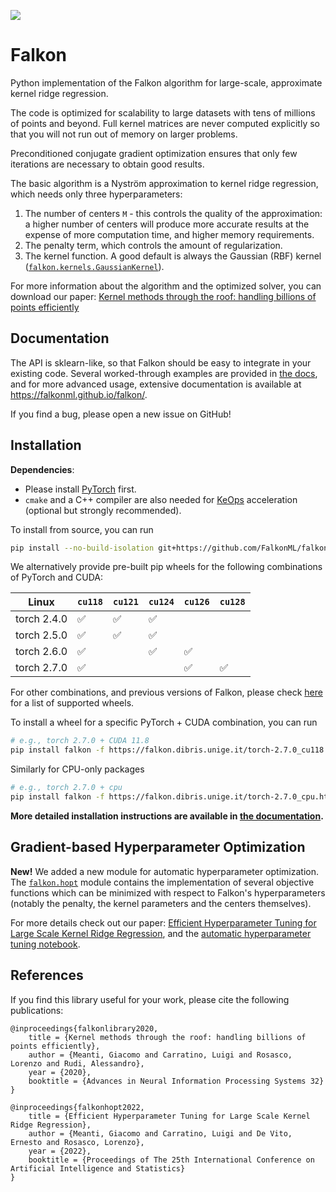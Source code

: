 [![](https://codecov.io/gh/FalkonML/falkon/branch/master/graphs/badge.svg?branch=master)](https://codecov.io/gh/FalkonML/falkon/)

# Falkon

Python implementation of the Falkon algorithm for large-scale, approximate kernel ridge regression.

The code is optimized for scalability to large datasets with tens of millions of points and beyond.
Full kernel matrices are never computed explicitly so that you will not run out of memory on larger problems.

Preconditioned conjugate gradient optimization ensures that only few iterations are necessary to obtain good results.

The basic algorithm is a Nyström approximation to kernel ridge regression, which needs only three hyperparameters:
 1. The number of centers `M` - this controls the quality of the approximation: a higher number of centers will
    produce more accurate results at the expense of more computation time, and higher memory requirements.
 2. The penalty term, which controls the amount of regularization.
 3. The kernel function. A good default is always the Gaussian (RBF) kernel
    ([`falkon.kernels.GaussianKernel`](https://falkonml.github.io/falkon/api_reference/kernels.html#gaussian-kernel)).

For more information about the algorithm and the optimized solver, you can download our paper:
[Kernel methods through the roof: handling billions of points efficiently](https://arxiv.org/abs/2006.10350)

## Documentation

The API is sklearn-like, so that Falkon should be easy to integrate in your existing code.
Several worked-through examples are provided in [the docs](https://falkonml.github.io/falkon/examples/examples.html),
and for more advanced usage, extensive documentation is available at https://falkonml.github.io/falkon/.

If you find a bug, please open a new issue on GitHub!


## Installation

**Dependencies**:
 - Please install [PyTorch](https://pytorch.org/get-started/locally/) first.
 - `cmake` and a C++ compiler are also needed for [KeOps](https://www.kernel-operations.io/keops/python/installation.html) acceleration (optional but strongly recommended).

To install from source, you can run

```bash
pip install --no-build-isolation git+https://github.com/FalkonML/falkon.git
```

We alternatively provide pre-built pip wheels for the following combinations of PyTorch and CUDA:

| Linux        | `cu118` | `cu121` | `cu124` | `cu126` | `cu128` |
|--------------|---------|---------|---------|---------|---------|
| torch 2.4.0  | ✅      | ✅      | ✅      |         |         |
| torch 2.5.0  | ✅      | ✅      | ✅      |         |         |
| torch 2.6.0  | ✅      |         | ✅      | ✅      |         |
| torch 2.7.0  | ✅      |         |         | ✅      | ✅      |

For other combinations, and previous versions of Falkon, please check [here](https://falkon.dibris.unige.it/index.html)
for a list of supported wheels.

To install a wheel for a specific PyTorch + CUDA combination, you can run
```bash
# e.g., torch 2.7.0 + CUDA 11.8
pip install falkon -f https://falkon.dibris.unige.it/torch-2.7.0_cu118.html
```

Similarly for CPU-only packages
```bash
# e.g., torch 2.7.0 + cpu
pip install falkon -f https://falkon.dibris.unige.it/torch-2.7.0_cpu.html
```

**More detailed installation instructions are available in [the documentation](https://falkonml.github.io/falkon/install.html).**

## Gradient-based Hyperparameter Optimization

**New!** We added a new module for automatic hyperparameter optimization.
The [`falkon.hopt`](https://falkonml.github.io/falkon/api_reference/hopt.html) module contains the implementation
of several objective functions which can be minimized with respect to Falkon's hyperparameters (notably the penalty,
the kernel parameters and the centers themselves).

For more details check out our paper:
[Efficient Hyperparameter Tuning for Large Scale Kernel Ridge Regression](http://arxiv.org/abs/2201.06314),
and the [automatic hyperparameter tuning notebook](https://falkonml.github.io/falkon/examples/hyperopt.html).

## References

If you find this library useful for your work, please cite the following publications:
```
@inproceedings{falkonlibrary2020,
    title = {Kernel methods through the roof: handling billions of points efficiently},
    author = {Meanti, Giacomo and Carratino, Luigi and Rosasco, Lorenzo and Rudi, Alessandro},
    year = {2020},
    booktitle = {Advances in Neural Information Processing Systems 32}
}
```
```
@inproceedings{falkonhopt2022,
    title = {Efficient Hyperparameter Tuning for Large Scale Kernel Ridge Regression},
    author = {Meanti, Giacomo and Carratino, Luigi and De Vito, Ernesto and Rosasco, Lorenzo},
    year = {2022},
    booktitle = {Proceedings of The 25th International Conference on Artificial Intelligence and Statistics}
}
```
